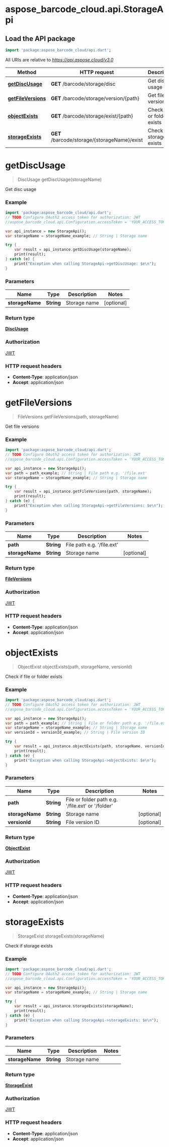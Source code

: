 # aspose_barcode_cloud.api.StorageApi

## Load the API package
```dart
import 'package:aspose_barcode_cloud/api.dart';
```

All URIs are relative to *https://api.aspose.cloud/v3.0*

Method | HTTP request | Description
------ | ------------ | -----------
[**getDiscUsage**](StorageApi.md#getDiscUsage) | **GET** /barcode/storage/disc | Get disc usage
[**getFileVersions**](StorageApi.md#getFileVersions) | **GET** /barcode/storage/version/{path} | Get file versions
[**objectExists**](StorageApi.md#objectExists) | **GET** /barcode/storage/exist/{path} | Check if file or folder exists
[**storageExists**](StorageApi.md#storageExists) | **GET** /barcode/storage/{storageName}/exist | Check if storage exists


# **getDiscUsage**
> DiscUsage getDiscUsage(storageName)

Get disc usage

### Example
```dart
import 'package:aspose_barcode_cloud/api.dart';
// TODO Configure OAuth2 access token for authorization: JWT
//aspose_barcode_cloud.api.Configuration.accessToken = 'YOUR_ACCESS_TOKEN';

var api_instance = new StorageApi();
var storageName = storageName_example; // String | Storage name

try {
    var result = api_instance.getDiscUsage(storageName);
    print(result);
} catch (e) {
    print("Exception when calling StorageApi->getDiscUsage: $e\n");
}
```

### Parameters

Name | Type | Description  | Notes
---- | ---- | ------------ | -----
 **storageName** | **String**| Storage name | [optional] 

### Return type

[**DiscUsage**](DiscUsage.md)

### Authorization

[JWT](../README.md#JWT)

### HTTP request headers

 - **Content-Type**: application/json
 - **Accept**: application/json


# **getFileVersions**
> FileVersions getFileVersions(path, storageName)

Get file versions

### Example
```dart
import 'package:aspose_barcode_cloud/api.dart';
// TODO Configure OAuth2 access token for authorization: JWT
//aspose_barcode_cloud.api.Configuration.accessToken = 'YOUR_ACCESS_TOKEN';

var api_instance = new StorageApi();
var path = path_example; // String | File path e.g. '/file.ext'
var storageName = storageName_example; // String | Storage name

try {
    var result = api_instance.getFileVersions(path, storageName);
    print(result);
} catch (e) {
    print("Exception when calling StorageApi->getFileVersions: $e\n");
}
```

### Parameters

Name | Type | Description  | Notes
---- | ---- | ------------ | -----
 **path** | **String**| File path e.g. &#39;/file.ext&#39; | 
 **storageName** | **String**| Storage name | [optional] 

### Return type

[**FileVersions**](FileVersions.md)

### Authorization

[JWT](../README.md#JWT)

### HTTP request headers

 - **Content-Type**: application/json
 - **Accept**: application/json


# **objectExists**
> ObjectExist objectExists(path, storageName, versionId)

Check if file or folder exists

### Example
```dart
import 'package:aspose_barcode_cloud/api.dart';
// TODO Configure OAuth2 access token for authorization: JWT
//aspose_barcode_cloud.api.Configuration.accessToken = 'YOUR_ACCESS_TOKEN';

var api_instance = new StorageApi();
var path = path_example; // String | File or folder path e.g. '/file.ext' or '/folder'
var storageName = storageName_example; // String | Storage name
var versionId = versionId_example; // String | File version ID

try {
    var result = api_instance.objectExists(path, storageName, versionId);
    print(result);
} catch (e) {
    print("Exception when calling StorageApi->objectExists: $e\n");
}
```

### Parameters

Name | Type | Description  | Notes
---- | ---- | ------------ | -----
 **path** | **String**| File or folder path e.g. &#39;/file.ext&#39; or &#39;/folder&#39; | 
 **storageName** | **String**| Storage name | [optional] 
 **versionId** | **String**| File version ID | [optional] 

### Return type

[**ObjectExist**](ObjectExist.md)

### Authorization

[JWT](../README.md#JWT)

### HTTP request headers

 - **Content-Type**: application/json
 - **Accept**: application/json


# **storageExists**
> StorageExist storageExists(storageName)

Check if storage exists

### Example
```dart
import 'package:aspose_barcode_cloud/api.dart';
// TODO Configure OAuth2 access token for authorization: JWT
//aspose_barcode_cloud.api.Configuration.accessToken = 'YOUR_ACCESS_TOKEN';

var api_instance = new StorageApi();
var storageName = storageName_example; // String | Storage name

try {
    var result = api_instance.storageExists(storageName);
    print(result);
} catch (e) {
    print("Exception when calling StorageApi->storageExists: $e\n");
}
```

### Parameters

Name | Type | Description  | Notes
---- | ---- | ------------ | -----
 **storageName** | **String**| Storage name | 

### Return type

[**StorageExist**](StorageExist.md)

### Authorization

[JWT](../README.md#JWT)

### HTTP request headers

 - **Content-Type**: application/json
 - **Accept**: application/json


